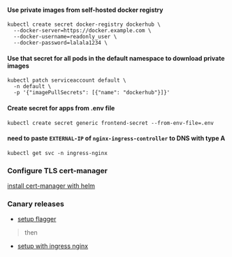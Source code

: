 #### Use private images from self-hosted docker registry

```fish
kubectl create secret docker-registry dockerhub \
  --docker-server=https://docker.example.com \
  --docker-username=readonly_user \
  --docker-password=lalala1234 \
```

#### Use that secret for all pods in the default namespace to download private images

```fish
kubectl patch serviceaccount default \
  -n default \
  -p '{"imagePullSecrets": [{"name": "dockerhub"}]}'
```

#### Create secret for apps from .env file

```fish
kubectl create secret generic frontend-secret --from-env-file=.env
```

#### need to paste `EXTERNAL-IP` of `nginx-ingress-controller` to DNS with type A

```fish
kubectl get svc -n ingress-nginx
```

### Configure TLS cert-manager

[install cert-manager with helm](https://cert-manager.io/docs/installation/helm/)

### Canary releases

- [setup flagger](https://docs.flagger.app/install/flagger-install-on-kubernetes)

> then

- [setup with ingress nginx](https://docs.flagger.app/tutorials/nginx-progressive-delivery)
